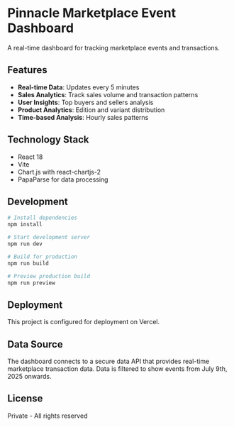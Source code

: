 # Pinnacle Marketplace Event Dashboard

A real-time dashboard for tracking marketplace events and transactions.

## Features

- **Real-time Data**: Updates every 5 minutes
- **Sales Analytics**: Track sales volume and transaction patterns
- **User Insights**: Top buyers and sellers analysis
- **Product Analytics**: Edition and variant distribution
- **Time-based Analysis**: Hourly sales patterns

## Technology Stack

- React 18
- Vite
- Chart.js with react-chartjs-2
- PapaParse for data processing

## Development

```bash
# Install dependencies
npm install

# Start development server
npm run dev

# Build for production
npm run build

# Preview production build
npm run preview
```

## Deployment

This project is configured for deployment on Vercel.

## Data Source

The dashboard connects to a secure data API that provides real-time marketplace transaction data. Data is filtered to show events from July 9th, 2025 onwards.

## License

Private - All rights reserved

